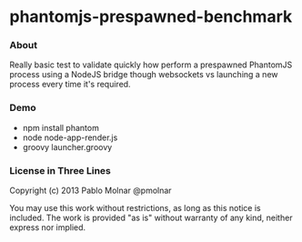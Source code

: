 phantomjs-prespawned-benchmark
==============================

### About
Really basic test to validate quickly how perform a prespawned PhantomJS process using a NodeJS bridge though websockets vs launching a new process every time it's required.

### Demo

- npm install phantom
- node node-app-render.js
- groovy launcher.groovy

### License in Three Lines

Copyright (c) 2013 Pablo Molnar @pmolnar

You may use this work without restrictions, as long as this notice is included.
The work is provided "as is" without warranty of any kind, neither express nor implied.
